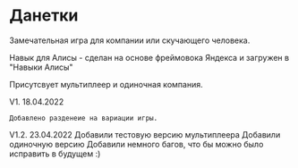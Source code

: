 # Данетки
Замечательная игра для компании или скучающего человека.

Навык для Алисы - сделан на основе фреймовока Яндекса и загружен в "Навыки Алисы"

Присутсвует мультиплеер и одиночная компания.


V1. 18.04.2022

	Добавлено разденеие на вариации игры.

V1.2. 23.04.2022
	Добавили тестовую версию мультиплеера
	Добавили одиночную версию
	Добавили немного багов, что бы можно было исправить в будущем :)
